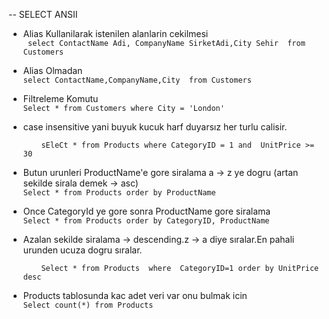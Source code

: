 -- SELECT ANSII

* Alias Kullanilarak istenilen alanlarin cekilmesi <br>
    ``` select ContactName Adi, CompanyName SirketAdi,City Sehir  from Customers```

* Alias Olmadan<br>
    ```select ContactName,CompanyName,City  from Customers```

* Filtreleme Komutu<br>
   ```Select * from Customers where City = 'London' ```
   
* case insensitive yani buyuk kucuk harf duyarsız her turlu calisir.<br>
   ``` sEleCt * from Products where CategoryID = 1 or CategoryID = 3
       sEleCt * from Products where CategoryID = 1 and  UnitPrice >= 30
   ```
* Butun urunleri ProductName'e gore siralama a -> z ye dogru (artan sekilde sirala demek -> asc) <br>
  ``` Select * from Products order by ProductName  ```
* Once CategoryId ye gore sonra ProductName gore siralama<br>
  ``` Select * from Products order by CategoryID, ProductName  ```
* Azalan sekilde siralama -> descending.z -> a diye sıralar.En pahali urunden ucuza dogru sıralar.<br>
  ``` Select * from Products order by UnitPrice desc 
      Select * from Products  where  CategoryID=1 order by UnitPrice desc
* Products tablosunda kac adet veri var onu bulmak icin <br>
  ``` Select count(*) from Products   ```

